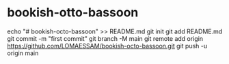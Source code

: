 # bookish-otto-bassoon
echo "# bookish-octo-bassoon" >> README.md git init git add README.md git commit -m "first commit" git branch -M main git remote add origin https://github.com/LOMAESSAM/bookish-octo-bassoon.git git push -u origin main
